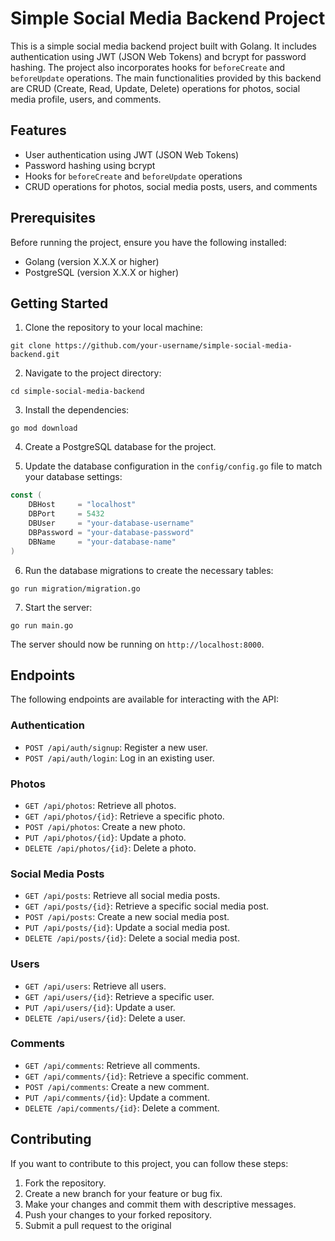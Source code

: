 # Simple Social Media Backend Project

This is a simple social media backend project built with Golang. It includes authentication using JWT (JSON Web Tokens) and bcrypt for password hashing. The project also incorporates hooks for `beforeCreate` and `beforeUpdate` operations. The main functionalities provided by this backend are CRUD (Create, Read, Update, Delete) operations for photos, social media profile, users, and comments.

## Features

- User authentication using JWT (JSON Web Tokens)
- Password hashing using bcrypt
- Hooks for `beforeCreate` and `beforeUpdate` operations
- CRUD operations for photos, social media posts, users, and comments

## Prerequisites

Before running the project, ensure you have the following installed:

- Golang (version X.X.X or higher)
- PostgreSQL (version X.X.X or higher)

## Getting Started

1. Clone the repository to your local machine:

```
git clone https://github.com/your-username/simple-social-media-backend.git
```

2. Navigate to the project directory:

```
cd simple-social-media-backend
```

3. Install the dependencies:

```
go mod download
```

4. Create a PostgreSQL database for the project.

5. Update the database configuration in the `config/config.go` file to match your database settings:

```go
const (
    DBHost     = "localhost"
    DBPort     = 5432
    DBUser     = "your-database-username"
    DBPassword = "your-database-password"
    DBName     = "your-database-name"
)
```

6. Run the database migrations to create the necessary tables:

```
go run migration/migration.go
```

7. Start the server:

```
go run main.go
```

The server should now be running on `http://localhost:8000`.

## Endpoints

The following endpoints are available for interacting with the API:

### Authentication

- `POST /api/auth/signup`: Register a new user.
- `POST /api/auth/login`: Log in an existing user.

### Photos

- `GET /api/photos`: Retrieve all photos.
- `GET /api/photos/{id}`: Retrieve a specific photo.
- `POST /api/photos`: Create a new photo.
- `PUT /api/photos/{id}`: Update a photo.
- `DELETE /api/photos/{id}`: Delete a photo.

### Social Media Posts

- `GET /api/posts`: Retrieve all social media posts.
- `GET /api/posts/{id}`: Retrieve a specific social media post.
- `POST /api/posts`: Create a new social media post.
- `PUT /api/posts/{id}`: Update a social media post.
- `DELETE /api/posts/{id}`: Delete a social media post.

### Users

- `GET /api/users`: Retrieve all users.
- `GET /api/users/{id}`: Retrieve a specific user.
- `PUT /api/users/{id}`: Update a user.
- `DELETE /api/users/{id}`: Delete a user.

### Comments

- `GET /api/comments`: Retrieve all comments.
- `GET /api/comments/{id}`: Retrieve a specific comment.
- `POST /api/comments`: Create a new comment.
- `PUT /api/comments/{id}`: Update a comment.
- `DELETE /api/comments/{id}`: Delete a comment.

## Contributing

If you want to contribute to this project, you can follow these steps:

1. Fork the repository.
2. Create a new branch for your feature or bug fix.
3. Make your changes and commit them with descriptive messages.
4. Push your changes to your forked repository.
5. Submit a pull request to the original
